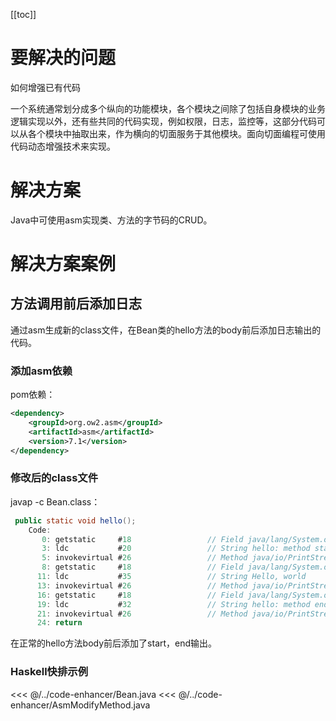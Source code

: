 [[toc]]

# 要解决的问题

如何增强已有代码

一个系统通常划分成多个纵向的功能模块，各个模块之间除了包括自身模块的业务逻辑实现以外，还有些共同的代码实现，例如权限，日志，监控等，这部分代码可以从各个模块中抽取出来，作为横向的切面服务于其他模块。面向切面编程可使用代码动态增强技术来实现。


# 解决方案
Java中可使用asm实现类、方法的字节码的CRUD。


# 解决方案案例

## 方法调用前后添加日志

通过asm生成新的class文件，在Bean类的hello方法的body前后添加日志输出的代码。

### 添加asm依赖

pom依赖： 

 ~~~xml
 <dependency>
     <groupId>org.ow2.asm</groupId>
     <artifactId>asm</artifactId>
     <version>7.1</version>
 </dependency>
 ~~~


### 修改后的class文件

javap -c Bean.class：

~~~java
 public static void hello();
    Code:
       0: getstatic     #18                 // Field java/lang/System.out:Ljava/io/PrintStream;
       3: ldc           #20                 // String hello: method start
       5: invokevirtual #26                 // Method java/io/PrintStream.println:(Ljava/lang/String;)V
       8: getstatic     #18                 // Field java/lang/System.out:Ljava/io/PrintStream;
      11: ldc           #35                 // String Hello, world
      13: invokevirtual #26                 // Method java/io/PrintStream.println:(Ljava/lang/String;)V
      16: getstatic     #18                 // Field java/lang/System.out:Ljava/io/PrintStream;
      19: ldc           #32                 // String hello: method end
      21: invokevirtual #26                 // Method java/io/PrintStream.println:(Ljava/lang/String;)V
      24: return
~~~
在正常的hello方法body前后添加了start，end输出。

### Haskell快排示例
<<< @/../code-enhancer/Bean.java
<<< @/../code-enhancer/AsmModifyMethod.java